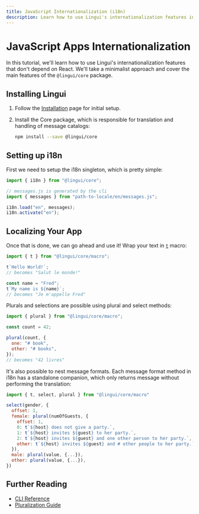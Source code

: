 ```yaml
---
title: JavaScript Internationalization (i18n)
description: Learn how to use Lingui's internationalization features in your vanilla JavaScript application
---
```


# JavaScript Apps Internationalization

In this tutorial, we'll learn how to use Lingui's internationalization features that don't depend on React. We'll take a minimalist approach and cover the main features of the `@lingui/core` package.

## Installing Lingui

1.  Follow the [Installation](/docs/installation.mdx) page for initial setup.

2.  Install the Core package, which is responsible for translation and handling of message catalogs:
    ```bash npm2yarn
    npm install --save @lingui/core
    ```

## Setting up i18n

First we need to setup the i18n singleton, which is pretty simple:

```js
import { i18n } from "@lingui/core";

// messages.js is generated by the cli
import { messages } from "path-to-locale/en/messages.js";

i18n.load("en", messages);
i18n.activate("en");
```

## Localizing Your App

Once that is done, we can go ahead and use it! Wrap your text in [`t`](/docs/ref/macro.mdx#t) macro:

```js
import { t } from "@lingui/core/macro";

t`Hello World!`;
// becomes "Salut le monde!"

const name = "Fred";
t`My name is ${name}`;
// becomes "Je m'appelle Fred"
```

Plurals and selections are possible using plural and select methods:

```js
import { plural } from "@lingui/core/macro";

const count = 42;

plural(count, {
  one: "# book",
  other: "# books",
});
// becomes "42 livres"
```

It's also possible to nest message formats. Each message format method in i18n has a standalone companion, which only returns message without performing the translation:

```js
import { t, select, plural } from "@lingui/core/macro"

select(gender, {
  offset: 1,
  female: plural(numOfGuests, {
    offset: 1,
    0: t`${host} does not give a party.`,
    1: t`${host} invites ${guest} to her party.`,
    2: t`${host} invites ${guest} and one other person to her party.`,
    other: t`${host} invites ${guest} and # other people to her party.`
  }),
  male: plural(value, {...}),
  other: plural(value, {...}),
})
```

## Further Reading

- [CLI Reference](/docs/ref/cli.md)
- [Pluralization Guide](/docs/guides/plurals.md)
